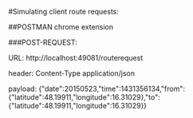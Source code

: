 #Simulating client route requests:

##POSTMAN chrome extension

###POST-REQUEST:

URL: http://localhost:49081/routerequest

header: Content-Type application/json

payload: {"date":20150523,"time":1431356134,"from":{"latitude":48.19911,"longitude":16.31029},"to":{"latitude":48.19911,"longitude":16.31029}}

